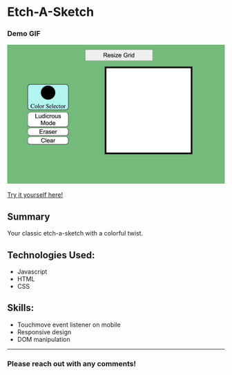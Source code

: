 # Etch-A-Sketch

<h3>Demo GIF</h3>

<img src="/Images/demo-etch-a-sketch.gif" width="full" height="auto" />



<a href="https://zach-adcock.github.io/Etch-A-Sketch/" target="_blank" rel="noopener noreferrer">Try it yourself here!</a>


<h2>Summary</h2>
<p>Your classic etch-a-sketch with a colorful twist.</p>

 <h2>Technologies Used:</h2>
 <ul>
  <li>Javascript</li>
  <li>HTML</li>
  <li>CSS</li>
 </ul>

 <h2>Skills:</h2>
 <ul>
  <li>Touchmove event listener on mobile</li>
  <li>Responsive design</li>
  <li>DOM manipulation</li>
 </ul>
 

 ---

<h3>Please reach out with any comments!</h3>
